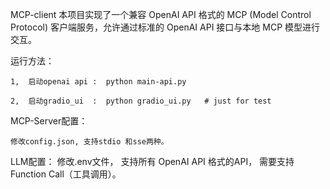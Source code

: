 MCP-client
本项目实现了一个兼容 OpenAI API 格式的 MCP (Model Control Protocol) 客户端服务，允许通过标准的 OpenAI API 接口与本地 MCP 模型进行交互。

运行方法：

    1,  启动openai api :  python main-api.py

    2,  启动gradio_ui  :  python gradio_ui.py   # just for test


MCP-Server配置：

    修改config.json, 支持stdio 和sse两种。

LLM配置：
    修改.env文件， 支持所有 OpenAI API 格式的API， 需要支持 Function Call（工具调用）。